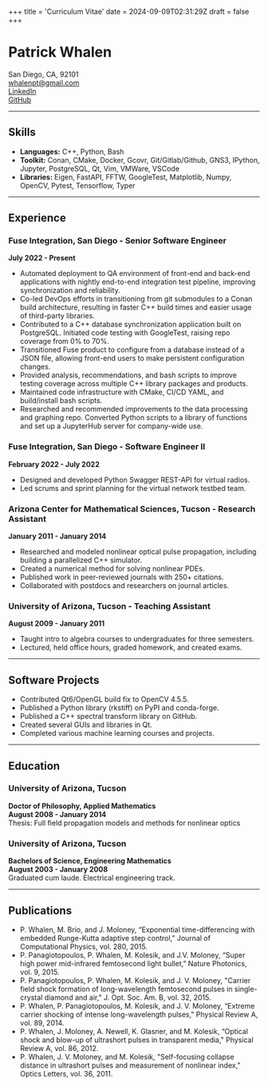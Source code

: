 +++
title = 'Curriculum Vitae'
date = 2024-09-09T02:31:29Z
draft = false
+++

# Patrick Whalen

San Diego, CA, 92101  
[whalenpt@gmail.com](mailto:whalenpt@gmail.com)  
[LinkedIn](https://www.linkedin.com/in/whalenpt/)  
[GitHub](https://github.com/whalenpt)

---

## Skills

- **Languages:** C++, Python, Bash
- **Toolkit:** Conan, CMake, Docker, Gcovr, Git/Gitlab/Github, GNS3, IPython, Jupyter, PostgreSQL, Qt, Vim, VMWare, VSCode
- **Libraries:** Eigen, FastAPI, FFTW, GoogleTest, Matplotlib, Numpy, OpenCV, Pytest, Tensorflow, Typer

---

## Experience

### Fuse Integration, San Diego - Senior Software Engineer
**July 2022 - Present**

- Automated deployment to QA environment of front-end and back-end applications with nightly end-to-end integration test pipeline, improving synchronization and reliability.
- Co-led DevOps efforts in transitioning from git submodules to a Conan build architecture, resulting in faster C++ build times and easier usage of third-party libraries.
- Contributed to a C++ database synchronization application built on PostgreSQL. Initiated code testing with GoogleTest, raising repo coverage from 0% to 70%.
- Transitioned Fuse product to configure from a database instead of a JSON file, allowing front-end users to make persistent configuration changes.
- Provided analysis, recommendations, and bash scripts to improve testing coverage across multiple C++ library packages and products.
- Maintained code infrastructure with CMake, CI/CD YAML, and build/install bash scripts.
- Researched and recommended improvements to the data processing and graphing repo. Converted Python scripts to a library of functions and set up a JupyterHub server for company-wide use.

### Fuse Integration, San Diego - Software Engineer II
**February 2022 - July 2022**

- Designed and developed Python Swagger REST-API for virtual radios.
- Led scrums and sprint planning for the virtual network testbed team.

### Arizona Center for Mathematical Sciences, Tucson - Research Assistant
**January 2011 - January 2014**

- Researched and modeled nonlinear optical pulse propagation, including building a parallelized C++ simulator.
- Created a numerical method for solving nonlinear PDEs.
- Published work in peer-reviewed journals with 250+ citations.
- Collaborated with postdocs and researchers on journal articles.

### University of Arizona, Tucson - Teaching Assistant
**August 2009 - January 2011**

- Taught intro to algebra courses to undergraduates for three semesters.
- Lectured, held office hours, graded homework, and created exams.

---

## Software Projects

- Contributed Qt6/OpenGL build fix to OpenCV 4.5.5.
- Published a Python library (rkstiff) on PyPI and conda-forge.
- Published a C++ spectral transform library on GitHub.
- Created several GUIs and libraries in Qt.
- Completed various machine learning courses and projects.

---

## Education

### University of Arizona, Tucson
**Doctor of Philosophy, Applied Mathematics**  
**August 2008 - January 2014**  
Thesis: Full field propagation models and methods for nonlinear optics

### University of Arizona, Tucson
**Bachelors of Science, Engineering Mathematics**  
**August 2003 - January 2008**  
Graduated cum laude. Electrical engineering track.

---

## Publications

- P. Whalen, M. Brio, and J. Moloney, “Exponential time-differencing with embedded Runge-Kutta adaptive step control," Journal of Computational Physics, vol. 280, 2015.
- P. Panagiotopoulos, P. Whalen, M. Kolesik, and J.V. Moloney, “Super high power mid-infrared femtosecond light bullet,” Nature Photonics, vol. 9, 2015.
- P. Panagiotopoulos, P. Whalen, M. Kolesik, and J. V. Moloney, "Carrier field shock formation of long-wavelength femtosecond pulses in single-crystal diamond and air," J. Opt. Soc. Am. B, vol. 32, 2015.
- P. Whalen, P. Panagiotopoulos, M. Kolesik, and J. V. Moloney, “Extreme carrier shocking of intense long-wavelength pulses," Physical Review A, vol. 89, 2014.
- P. Whalen, J. Moloney, A. Newell, K. Glasner, and M. Kolesik, “Optical shock and blow-up of ultrashort pulses in transparent media," Physical Review A, vol. 86, 2012.
- P. Whalen, J. V. Moloney, and M. Kolesik, "Self-focusing collapse distance in ultrashort pulses and measurement of nonlinear index," Optics Letters, vol. 36, 2011.
